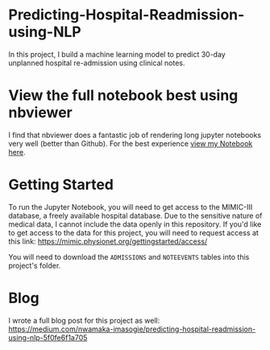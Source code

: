 # Predicting-Hospital-Readmission-using-NLP
In this project, I build a machine learning model to predict 30-day unplanned hospital re-admission using clinical notes.

# View the full notebook best using nbviewer
I find that nbviewer does a fantastic job of rendering long jupyter notebooks very well (better than Github). For the best experience [view my Notebook here](https://nbviewer.jupyter.org/github/nwams/Predicting-Hospital-Readmission-using-NLP/blob/master/Predicting%20Hospital%20Readmission%20using%20NLP.ipynb).

# Getting Started
To run the Jupyter Notebook, you will need to get access to the MIMIC-III database, a freely available hospital database.
Due to the sensitive nature of medical data, I cannot include the data openly in this repository. If you'd like to get access to the data for this project, you will need to request access at this link: https://mimic.physionet.org/gettingstarted/access/

You will need to download the `ADMISSIONS` and `NOTEEVENTS` tables into this project's folder.

# Blog
I wrote a full blog post for this project as well: https://medium.com/nwamaka-imasogie/predicting-hospital-readmission-using-nlp-5f0fe6f1a705
